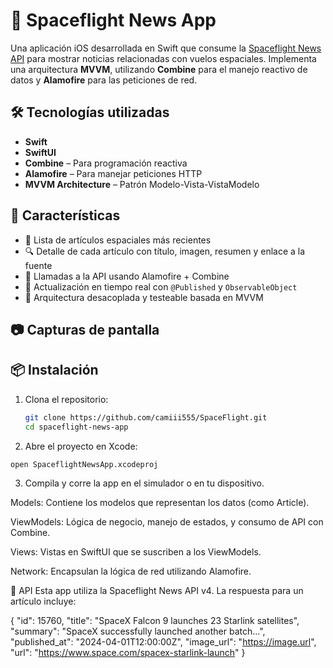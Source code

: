 # 🚀 Spaceflight News App

Una aplicación iOS desarrollada en Swift que consume la [Spaceflight News API](https://api.spaceflightnewsapi.net/v4/articles/) para mostrar noticias relacionadas con vuelos espaciales. Implementa una arquitectura **MVVM**, utilizando **Combine** para el manejo reactivo de datos y **Alamofire** para las peticiones de red.

## 🛠 Tecnologías utilizadas

- **Swift**
- **SwiftUI**
- **Combine** – Para programación reactiva
- **Alamofire** – Para manejar peticiones HTTP
- **MVVM Architecture** – Patrón Modelo-Vista-VistaModelo

## 📱 Características

- 📄 Lista de artículos espaciales más recientes
- 🔍 Detalle de cada artículo con título, imagen, resumen y enlace a la fuente
- 📡 Llamadas a la API usando Alamofire + Combine
- 🔁 Actualización en tiempo real con `@Published` y `ObservableObject`
- 🧪 Arquitectura desacoplada y testeable basada en MVVM

## 📷 Capturas de pantalla


## 📦 Instalación

1. Clona el repositorio:

   ```bash
   git clone https://github.com/camiii555/SpaceFlight.git
   cd spaceflight-news-app

  2. Abre el proyecto en Xcode:

    open SpaceflightNewsApp.xcodeproj


3. Compila y corre la app en el simulador o en tu dispositivo.

Models: Contiene los modelos que representan los datos (como Article).

ViewModels: Lógica de negocio, manejo de estados, y consumo de API con Combine.

Views: Vistas en SwiftUI que se suscriben a los ViewModels.

Network: Encapsulan la lógica de red utilizando Alamofire.

🚀 API
Esta app utiliza la Spaceflight News API v4. La respuesta para un artículo incluye:

{
  "id": 15760,
  "title": "SpaceX Falcon 9 launches 23 Starlink satellites",
  "summary": "SpaceX successfully launched another batch...",
  "published_at": "2024-04-01T12:00:00Z",
  "image_url": "https://image.url",
  "url": "https://www.space.com/spacex-starlink-launch"
}
